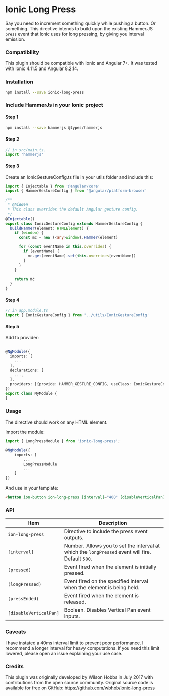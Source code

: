 # Ionic Long Press

Say you need to increment something quickly while pushing a button. Or something. This directive intends to build upon the existing Hammer.JS `press` event that Ionic uses for long pressing, by giving you interval emission.

### Compatibility

This plugin should be compatible with Ionic and Angular 7+. It was tested with Ionic 4.11.5 and Angular 8.2.14.

### Installation

```sh
npm install --save ionic-long-press
```

### Include HammerJs in your Ionic project

#### Step 1

```sh
npm install --save hammerjs @types/hammerjs
```

#### Step 2

```ts
// in src/main.ts.
import 'hammerjs'
```

#### Step 3

Create an IonicGestureConfig.ts file in your utils folder and include this:

```ts
import { Injectable } from '@angular/core'
import { HammerGestureConfig } from '@angular/platform-browser'

/**
 * @hidden
 * This class overrides the default Angular gesture config.
 */
@Injectable()
export class IonicGestureConfig extends HammerGestureConfig {
  buildHammer(element: HTMLElement) {
    if (window) {
      const mc = new (<any>window).Hammer(element)

      for (const eventName in this.overrides) {
        if (eventName) {
          mc.get(eventName).set(this.overrides[eventName])
        }
      }
    }

    return mc
  }
}
```

#### Step 4

```ts
// in app.module.ts
import { IonicGestureConfig } from '../utils/IonicGestureConfig'
```

#### Step 5

Add to provider:

```ts

@NgModule({
  imports: [
    ...
  ],
  declarations: [
    ...,
  ],
  providers: [{provide: HAMMER_GESTURE_CONFIG, useClass: IonicGestureConfig}],
})
export class MyModule {
}
```

### Usage

The directive should work on any HTML element.

Import the module:

```ts
import { LongPressModule } from 'ionic-long-press';

@NgModule({
    imports: [
        ...
        LongPressModule
        ...
    ]
})
```

And use in your template:

```html
<button ion-button ion-long-press [interval]="400" [disableVerticalPan]="true" (pressed)="pressed()" (longPressed)="active()" (pressEnded)="released()"></button>
```

### API

| Item                   | Description                                                                                       |
| ---------------------- | ------------------------------------------------------------------------------------------------- |
| `ion-long-press`       | Directive to include the press event outputs.                                                     |
| `[interval]`           | Number. Allows you to set the interval at which the `longPressed` event will fire. Default `500`. |
| `(pressed)`            | Event fired when the element is initially pressed.                                                |
| `(longPressed)`        | Event fired on the specified interval when the element is being held.                             |
| `(pressEnded)`         | Event fired when the element is released.                                                         |
| `[disableVerticalPan]` | Boolean. Disables Vertical Pan event inputs.                                                      |

### Caveats

I have instated a 40ms interval limit to prevent poor performance. I recommend a longer interval for heavy computations. If you need this limit lowered, please open an issue explaining your use case.

### Credits

This plugin was originally developed by Wilson Hobbs in July 2017 with contributions from the open source community. Original source code is available for free on GitHub: <https://github.com/wbhob/ionic-long-press>
